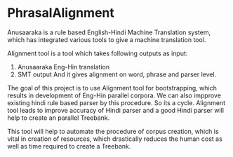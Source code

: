 # PhrasalAlignment

Anusaaraka is a rule based English-Hindi Machine Translation system, which has integrated various tools to give 
a machine translation tool.

Alignment tool is a tool which takes following outputs as input:
1. Anusaaraka Eng-Hin translation
2. SMT output
 And it gives alignment on word, phrase and parser level. 
 
 The goal of this project is to use Alignment tool for bootstrapping, which results in development of Eng-Hin parallel corpora.
 We can also impprove existing hindi rule based parser by this procedure. So its a cycle. Alignment tool leads to 
 improve accuracy 
 of Hindi parser and a good Hindi parser will help to create an parallel Treebank.
 
 This tool will help to automate the procedure of corpus creation, which is vital in creation of resources, which drastically
 reduces the human cost as well as time required to create a Treebank.

